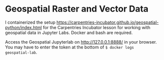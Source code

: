 # Geospatial Raster and Vector Data

I containerized the setup https://carpentries-incubator.github.io/geospatial-python/index.html for the Carpentries Incubator lesson for working with geospatial data in Jupyter Labs. Docker and bash are required.

Access the Geospatial Jupyterlab on http://127.0.0.1:8888/ in your browser. You may have to enter the token at the bottom of `$ docker logs geospatial-lab`.

